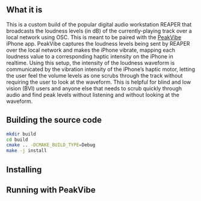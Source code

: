## What it is
This is a custom build of the popular digital audio workstation REAPER that broadcasts the loudness 
levels (in dB) of the currently-playing track over a local network using OSC. This is meant to be paired
with the [PeakVibe](https://github.com/interactiveaudiolab/peakvibe-ios) iPhone app. PeakVibe captures 
the loudness levels being sent by REAPER over the local network and makes the iPhone vibrate, mapping 
each loudness value to a corresponding haptic intensity on the iPhone in realtime. Using this setup, 
the intensity of the loudness waveform is communicated by the vibration intensity of the iPhone’s 
haptic motor, letting the user feel the volume levels as one scrubs through the track without requiring 
the user to look at the waveform. This is helpful for blind and low vision (BVI) users and anyone else 
that needs to scrub quickly through audio and find peak levels without listening and without looking at the waveform.


## Building the source code

```bash
mkdir build
cd build
cmake .. -DCMAKE_BUILD_TYPE=Debug
make -j install
```
## Installing

## Running with PeakVibe 
